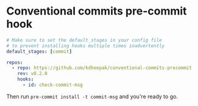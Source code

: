 # Conventional commits pre-commit hook

```yaml
# Make sure to set the default_stages in your config file
# to prevent installing hooks multiple times inadvertently
default_stages: [commit]

repos:
  - repo: https://github.com/kdheepak/conventional-commits-precommit
    rev: v0.2.0
    hooks:
      - id: check-commit-msg
```

Then run `pre-commit install -t commit-msg` and you're ready to go.
